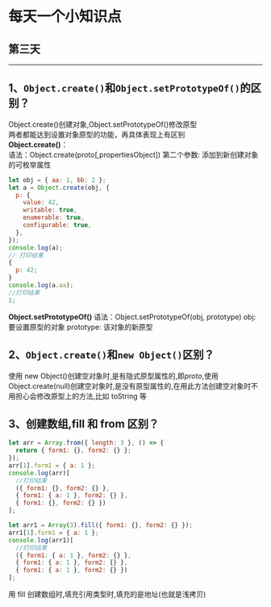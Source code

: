 # 每天一个小知识点

## 第三天

---

## 1、`Object.create()`和`Object.setPrototypeOf()`的区别？

Object.create()创建对象,Object.setPrototypeOf()修改原型  
两者都能达到设置对象原型的功能，再具体表现上有区别  
**Object.create()**：  
语法：Object.create(proto[,propertiesObject])
第二个参数: 添加到新创建对象的可枚举属性

```js
let obj = { aa: 1, bb: 2 };
let a = Object.create(obj, {
  p: {
    value: 42,
    writable: true,
    enumerable: true,
    configurable: true,
  },
});
console.log(a);
// 打印结果
{
  p: 42;
}
console.log(a.aa);
//打印结果
1;
```

**Object.setPrototypeOf()**
语法：Object.setPrototypeOf(obj, prototype)
obj: 要设置原型的对象
prototype: 该对象的新原型

## 2、`Object.create()`和`new Object()`区别？

使用 new Object()创建空对象时,是有隐式原型属性的,即*proto*,使用 Object.create(null)创建空对象时,是没有原型属性的,在用此方法创建空对象时不用担心会修改原型上的方法,比如 toString 等

## 3、创建数组,fill 和 from 区别？

```js
let arr = Array.from({ length: 3 }, () => {
  return { form1: {}, form2: {} };
});
arr[1].form1 = { a: 1 };
console.log(arr)[
  //打印结果
  ({ form1: {}, form2: {} },
  { form1: { a: 1 }, form2: {} },
  { form1: {}, form2: {} })
];

let arr1 = Array(3).fill({ form1: {}, form2: {} });
arr1[1].form1 = { a: 1 };
console.log(arr1)[
  //打印结果
  ({ form1: { a: 1 }, form2: {} },
  { form1: { a: 1 }, form2: {} },
  { form1: { a: 1 }, form2: {} })
];
```

用 fill 创建数组时,填充引用类型时,填充的是地址(也就是浅拷贝)
